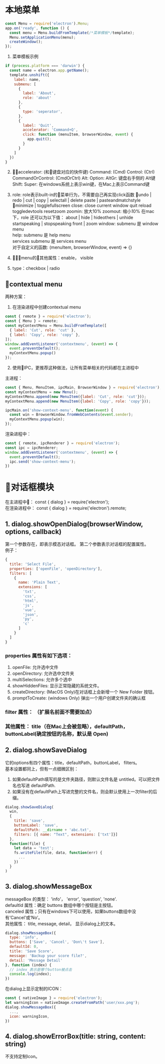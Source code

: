 # 本地菜单
```js
const Menu = require('electron').Menu;
app.on('ready', function () {
  const menu = Menu.buildFromTemplate(/*菜单模板*/template);
  Menu.setApplicationMenu(menu);
  createWindow();
});
```
1. 菜单模板示例
```js
if (process.platform === 'darwin') {
  const name = electron.app.getName();
  template.unshift({
    label: name,
    submenu: [
      {
        label: 'About',
        role: 'about'
      }, 
      {
        type: 'seperator',
      }, 
      {
        label: 'Quit',
        accelerator: 'Command+Q',
        click: function (menuItem, browserWindow, event) {
          app.quit();
        }
      }
    ]
  })
}
```
2. accelerator: (和键盘对应的快件键)
Command: (Cmd)
Control: (Ctrl)
CommandOrControl: (CmdOrCtrl)
Alt:
Option:
AltGr: 键盘右手侧的 Alt键
Shift:
Super: 在windows系统上表示win键，在Mac上表示Command键

3. role: role表示built-in的菜单行为，不需要自己再实现click函数
undo | redo | cut | copy | selectall | delete
paste | pasteandmatchstyle
minimize | togglefullscreen
close: close current window
quit
reload
toggledevtools
resetzoom
zoomin: 放大10%
zoomout: 缩小10%
在mac下，role 还可以为以下值：
about | hide | hideothers | unhide
startspeaking | stopspeaking
front | zoom 
window: submenu 是 window menu  
help: submenu 是 help menu   
services submenu 是 services menu   
对于自定义的函数: (menuItem, browserWindow, event) => {}   
4. menu的其他属性：enable， visible  
5. type：checkbox | radio

## contextual menu
两种方案：
1. 在渲染进程中创建contextual menu
```js
const { remote } = require('electron');
const { Menu } = remote;
const myContextMenu = Menu.buildFromTemplate([
  { label: 'Cut', role: 'cut' },
  { label: 'Copy', role: 'copy' },
]);
window.addEventListener('contextmenu', (event) => {
  event.preventDefault();
  myContextMenu.popup()
});
```
2. 使用IPC，更推荐这种做法，让所有菜单相关的代码都在主进程中

主进程：  
```js
const { Menu, MenuItem, ipcMain, BrowserWindow } = require('electron');
const myContextMenu = new Menu();
myContextMenu.append(new MenuItem({label: 'Cut', role: 'cut'}));
myContextMenu.append(new MenuItem({label: 'Copy', role: 'copy'}));

ipcMain.on('show-context-menu', function(event) {
  const win = BrowserWindow.fromWebContents(event.sender);
  myContextMenu.popup(win);
});
```
渲染进程中：
```js
const { remote, ipcRenderer } = require('electron');
const ipc = ipcRenderer;
window.addEventListener('contextmenu', (event) => {
  event.preventDefault();
  ipc.send('show-context-menu');
})
```

# 对话框模块
在主进程中： const { dialog } = require('electron');   
在渲染进程中： const { dialog } = require('electron').remote;  

## 1. dialog.showOpenDialog(browserWindow, options, callback)
第一个参数存在，即表示模态对话框。 
第二个参数表示对话框的配置属性。  
例子：
```js
{
  title: 'Select File',
  properties: ['openFile', 'openDirectory'],
  filters: [
    {
      name: 'Plain Text', 
      extensions: [
        'txt', 
        'css', 
        'html', 
        'js', 
        'vue', 
        'json', 
        'py', 
        'c'
      ]
    }
  ]
}
```
### properties 属性有如下选项：    
1. openFile: 允许选中文件  
2. openDirectory: 允许选中文件夹  
3. multiSelections: 允许多个选中  
4. showHiddenFiles: 显示正常隐藏的系统文件。  
5. createDirectory: (MacOS Only)在对话框上会新增一个 New Folder 按钮。
6. promptToCreate: (windows Only) 弹出一个用户创建文件夹的确认框   
### filter 属性： （扩展名前面不需要加点）
### 其他属性： title（在Mac上会被忽略），defaultPath， buttonLabel(确定按钮的名称，默认是 Open)

## 2. dialog.showSaveDialog
它的options有四个属性：title，defaultPath，buttonLabel， filters。  
基本设置都同上，但有一点细微区别： 
1. 如果defaultPath填写的是文件夹路径，则默认文件名是 untitled。可以把文件名也写进 defaultPath.
2. 如果没有在defaultPath上写进完整的文件名，则会默认使用上一次filter的后缀。
```js
dialog.showSaveDialog(
  win,
  {
    title: 'save',
    buttonLabel: 'save',
    defaultPath: __dirname + 'abc.txt',
    filters: [{ name: "Text", extensions: ['txt']}]
  },
  function(file) {
    let data = 'test';
    fs.writeFile(file, data, function(err) {
      ...
    })
  }
)
```

## 3. dialog.showMessageBox
messageBox 的类型： 'info'， 'error', 'question', 'none'.  
defaultId 属性：确定 buttons 数组中哪个按钮是主按钮。  
canceled 属性；只有在windows下可以使用，如果buttons数组中没有‘Cancel’或‘No’。  
其他属性： title, message, detail， 显示dialog上的文本。  
```js
dialog.showMessageBox({
  type: 'info',
  buttons: ['Save', 'Cancel', 'Don\'t Save'],
  defaultId: 0,
  title: 'Save Score',
  message: 'Backup your score file?',
  detail: 'Message Detail'
}, function (index) {
  // index 表示是哪个button被点击
  console.log(index);
})
```
在dialog上显示定制的ICON：
```js
const { nativeImage } = require('electron');
let warningIcon = nativeImage.createFromPath('user/xxx.png');
dialog.showMessageBox({
  ...,
  icon: warningIcon,
})

```
## 4. dialog.showErrorBox(title: string, content: string)
不支持定制Icon。 
